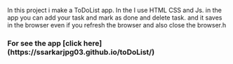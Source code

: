 In this project i make a ToDoList app. In the I use HTML CSS and Js. in the app you can add your task and mark as done and delete task. and it saves in the browser even if you refresh the browser and also close the browser.h
<h3>For see the app [click here](https://ssarkarjpg03.github.io/toDoList/)</h3>
